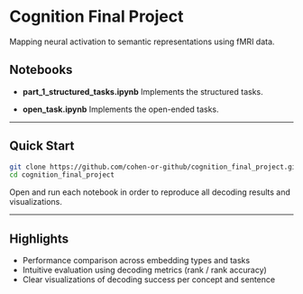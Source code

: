 # Cognition Final Project

Mapping neural activation to semantic representations using fMRI data.

## Notebooks

* **part\_1\_structured\_tasks.ipynb**
 Implements the structured tasks.

* **open\_task.ipynb**
 Implements the open-ended tasks.
---

## Quick Start

```bash
git clone https://github.com/cohen-or-github/cognition_final_project.git
cd cognition_final_project
```

Open and run each notebook in order to reproduce all decoding results and visualizations.

---

## Highlights

* Performance comparison across embedding types and tasks
* Intuitive evaluation using decoding metrics (rank / rank accuracy)
* Clear visualizations of decoding success per concept and sentence
